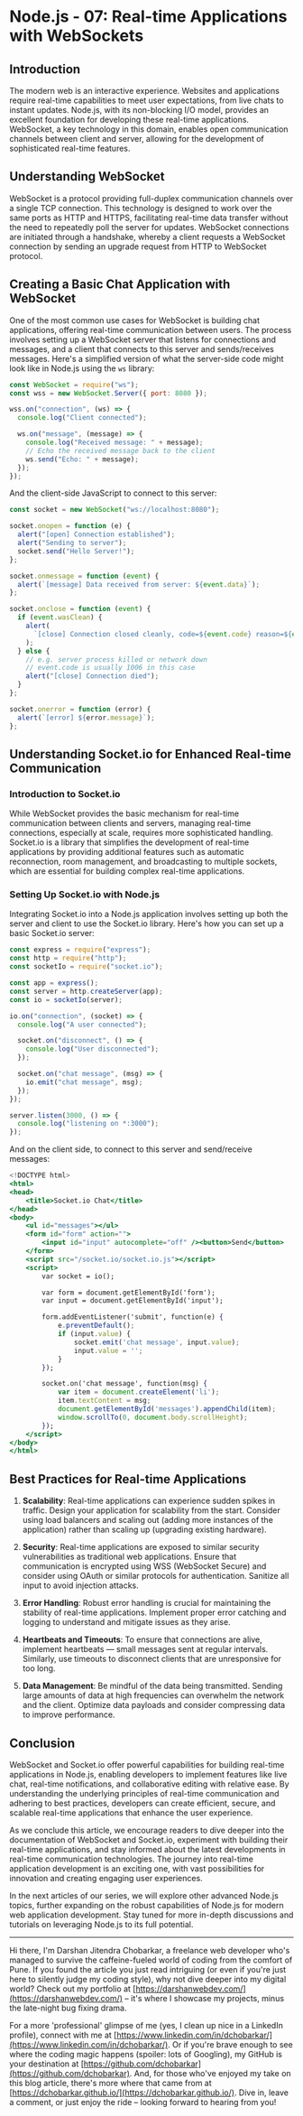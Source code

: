 # Node.js - 07: Real-time Applications with WebSockets

## Introduction

The modern web is an interactive experience. Websites and applications require real-time capabilities to meet user expectations, from live chats to instant updates. Node.js, with its non-blocking I/O model, provides an excellent foundation for developing these real-time applications. WebSocket, a key technology in this domain, enables open communication channels between client and server, allowing for the development of sophisticated real-time features.

## Understanding WebSocket

WebSocket is a protocol providing full-duplex communication channels over a single TCP connection. This technology is designed to work over the same ports as HTTP and HTTPS, facilitating real-time data transfer without the need to repeatedly poll the server for updates. WebSocket connections are initiated through a handshake, whereby a client requests a WebSocket connection by sending an upgrade request from HTTP to WebSocket protocol.

## Creating a Basic Chat Application with WebSocket

One of the most common use cases for WebSocket is building chat applications, offering real-time communication between users. The process involves setting up a WebSocket server that listens for connections and messages, and a client that connects to this server and sends/receives messages. Here's a simplified version of what the server-side code might look like in Node.js using the `ws` library:

```jsx
const WebSocket = require("ws");
const wss = new WebSocket.Server({ port: 8080 });

wss.on("connection", (ws) => {
  console.log("Client connected");

  ws.on("message", (message) => {
    console.log("Received message: " + message);
    // Echo the received message back to the client
    ws.send("Echo: " + message);
  });
});
```

And the client-side JavaScript to connect to this server:

```jsx
const socket = new WebSocket("ws://localhost:8080");

socket.onopen = function (e) {
  alert("[open] Connection established");
  alert("Sending to server");
  socket.send("Hello Server!");
};

socket.onmessage = function (event) {
  alert(`[message] Data received from server: ${event.data}`);
};

socket.onclose = function (event) {
  if (event.wasClean) {
    alert(
      `[close] Connection closed cleanly, code=${event.code} reason=${event.reason}`
    );
  } else {
    // e.g. server process killed or network down
    // event.code is usually 1006 in this case
    alert("[close] Connection died");
  }
};

socket.onerror = function (error) {
  alert(`[error] ${error.message}`);
};
```

## Understanding Socket.io for Enhanced Real-time Communication

### Introduction to Socket.io

While WebSocket provides the basic mechanism for real-time communication between clients and servers, managing real-time connections, especially at scale, requires more sophisticated handling. Socket.io is a library that simplifies the development of real-time applications by providing additional features such as automatic reconnection, room management, and broadcasting to multiple sockets, which are essential for building complex real-time applications.

### Setting Up Socket.io with Node.js

Integrating Socket.io into a Node.js application involves setting up both the server and client to use the Socket.io library. Here's how you can set up a basic Socket.io server:

```jsx
const express = require("express");
const http = require("http");
const socketIo = require("socket.io");

const app = express();
const server = http.createServer(app);
const io = socketIo(server);

io.on("connection", (socket) => {
  console.log("A user connected");

  socket.on("disconnect", () => {
    console.log("User disconnected");
  });

  socket.on("chat message", (msg) => {
    io.emit("chat message", msg);
  });
});

server.listen(3000, () => {
  console.log("listening on *:3000");
});
```

And on the client side, to connect to this server and send/receive messages:

```jsx
<!DOCTYPE html>
<html>
<head>
    <title>Socket.io Chat</title>
</head>
<body>
    <ul id="messages"></ul>
    <form id="form" action="">
        <input id="input" autocomplete="off" /><button>Send</button>
    </form>
    <script src="/socket.io/socket.io.js"></script>
    <script>
        var socket = io();

        var form = document.getElementById('form');
        var input = document.getElementById('input');

        form.addEventListener('submit', function(e) {
            e.preventDefault();
            if (input.value) {
                socket.emit('chat message', input.value);
                input.value = '';
            }
        });

        socket.on('chat message', function(msg) {
            var item = document.createElement('li');
            item.textContent = msg;
            document.getElementById('messages').appendChild(item);
            window.scrollTo(0, document.body.scrollHeight);
        });
    </script>
</body>
</html>
```

## Best Practices for Real-time Applications

1. **Scalability**: Real-time applications can experience sudden spikes in traffic. Design your application for scalability from the start. Consider using load balancers and scaling out (adding more instances of the application) rather than scaling up (upgrading existing hardware).

2. **Security**: Real-time applications are exposed to similar security vulnerabilities as traditional web applications. Ensure that communication is encrypted using WSS (WebSocket Secure) and consider using OAuth or similar protocols for authentication. Sanitize all input to avoid injection attacks.

3. **Error Handling**: Robust error handling is crucial for maintaining the stability of real-time applications. Implement proper error catching and logging to understand and mitigate issues as they arise.

4. **Heartbeats and Timeouts**: To ensure that connections are alive, implement heartbeats — small messages sent at regular intervals. Similarly, use timeouts to disconnect clients that are unresponsive for too long.

5. **Data Management**: Be mindful of the data being transmitted. Sending large amounts of data at high frequencies can overwhelm the network and the client. Optimize data payloads and consider compressing data to improve performance.

## Conclusion

WebSocket and Socket.io offer powerful capabilities for building real-time applications in Node.js, enabling developers to implement features like live chat, real-time notifications, and collaborative editing with relative ease. By understanding the underlying principles of real-time communication and adhering to best practices, developers can create efficient, secure, and scalable real-time applications that enhance the user experience.

As we conclude this article, we encourage readers to dive deeper into the documentation of WebSocket and Socket.io, experiment with building their real-time applications, and stay informed about the latest developments in real-time communication technologies. The journey into real-time application development is an exciting one, with vast possibilities for innovation and creating engaging user experiences.

In the next articles of our series, we will explore other advanced Node.js topics, further expanding on the robust capabilities of Node.js for modern web application development. Stay tuned for more in-depth discussions and tutorials on leveraging Node.js to its full potential.

---

Hi there, I'm Darshan Jitendra Chobarkar, a freelance web developer who's managed to survive the caffeine-fueled world of coding from the comfort of Pune. If you found the article you just read intriguing (or even if you're just here to silently judge my coding style), why not dive deeper into my digital world? Check out my portfolio at [https://darshanwebdev.com/](https://darshanwebdev.com/) – it's where I showcase my projects, minus the late-night bug fixing drama.

For a more 'professional' glimpse of me (yes, I clean up nice in a LinkedIn profile), connect with me at [https://www.linkedin.com/in/dchobarkar/](https://www.linkedin.com/in/dchobarkar/). Or if you're brave enough to see where the coding magic happens (spoiler: lots of Googling), my GitHub is your destination at [https://github.com/dchobarkar](https://github.com/dchobarkar). And, for those who've enjoyed my take on this blog article, there's more where that came from at [https://dchobarkar.github.io/](https://dchobarkar.github.io/). Dive in, leave a comment, or just enjoy the ride – looking forward to hearing from you!

